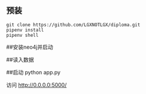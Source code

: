 
## 预装

```
git clone https://github.com/LGXNOTLGX/diploma.git
pipenv install
pipenv shell

```
##安装neo4j并启动

##读入数据

##启动
python app.py

访问 http://0.0.0.0:5000/
